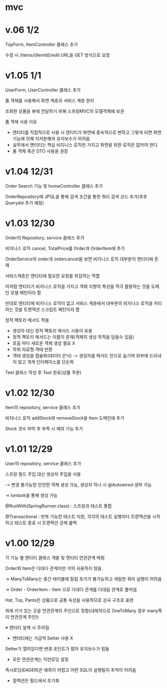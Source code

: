 # mvc

# v.06 1/2

TopForm, ItemController 클래스 추가

수정 시 /items/{itemId}/edit URL을 GET 방식으로 요청


# v1.05 1/1

UserForm, UserController 클래스 추가

폼 객체를 사용해서 화면 계층과 서비스 계층 분리

조회한 상품을 뷰에 전달하기 위해 스프링MVC의 모델객체에 보관

폼 객체 사용 이유

- 엔티티를 직접적으로 사용 시 엔티티가 화면에 종속적으로 변하고 그렇게 되면 화면 기능에 의해 지저분해져 유지보수가 어려움
- 실무에서 엔티티는 핵심 비지니스 로직만 가지고 화면을 위한 로직은 없어야 한다
- 폼 객체 혹은 DTO 사용을 권장

# v1.04 12/31

Order Search 기능 및 homeController 클래스 추가

OrderRepository에 JPQL을 통해 검색 조건을 통한 쿼리 검색 코드 추가(추후 Querydsl 추가 예정)
# v1.03 12/30

Order의 Repository, service 클래스 추가

비지니스 로직 cancel, TotalPrice를 Order과 OrderItem에 추가

OrderService의 order과 ordercancel을 보면 비지니스 로직 대부분이 엔티티에 존재

서비스계층은 엔티티에 필요한 요청을 위임하는 역할

이처럼 엔티티가 비지니스 로직을 가지고 객체 지향의 특성을 적극 활용하는 것을 도메인 모델 페턴이라 함

반대로 엔티티에 비지니스 로직이 없고 서비스 계층에서 대부분의 비지니스 로직을 처리하는 것을 트랜잭션 스크립트 패턴이라 함


정적 팩토리 메서드 적용

- 생성자 대신 정적 팩토리 메서드 사용이 유용
- 정적 팩토리 메서드는 이름이 존재(객체의 생성 목적을 담을수 있음)
- 호출 마다 새로운 객체 생성 필요 X
- 하위 자료형 객테 반환
- 객테 생성을 캡슐화(데이터 은닉) -> 생성자를 메서드 안으로 숨기며 외부에 드러내지 않고 개게 인터페이스를 단순화

Test 클래스 작성 후 Test 완료(상품 주문)


# v1.02 12/30

Item의 repository, service 클래스 추가

비지니스 로직 addStock와 removeStock을 Item 도메인에 추가

Stock 갯수 파악 후 부족 시 예외 기능 추가

# v1.01 12/29

User의 repository, service 클래스 추가 

스프링 필드 주입 대신 생성자 주입을 사용

-> 변경 불가능한 안전한 객체 생성 가능, 생성자 하나 시 @Autowired 생략 가능

-> lombok을 통해 생성 가능

@RunWith(SpringRunner.class) : 스프링과 테스트 통합

@Transactional : 반복 가능한 테스트 지원, 각각의 테스트 실행마다 트랜젝션을 시작하고 테스트 종료 시 트랜젝션 강제 롤백
# v1.00 12/29

각 기능 별 엔티티 클래스 개발 및 엔티티 연관관계 매핑

Order와 Item은 다대다 관계지만 거의 사용하지 않음.

-> ManyToMany는 중간 테이블에 칼럼 추가가 불가능하고 세밀한 쿼리 실행이 어려움

-> Order - OrderItem - Item 으로 다대다 관계를 다대일 관계로 풀어냄

Hat, Top, Pants은 상품으로 공통 속성을 사용하므로 상곡 구조로 표현

외래 키가 있는 곳을 연관관계의 주인으로 정함(대체적으로 OneToMany 경우 many쪽이 연관관계 주인!)

※ 엔티티 설계 시 주의점
- 엔티티에는 가급적 Setter 사용 X

Setter가 열려있다면 변경 포인트가 많아 유지보수가 힘듦

- 모든 연관관계는 지연로딩 설정

즉시로딩(EAGER)은 예측이 어렵고 어떤 SQL이 실행될지 추적이 어려움

- 컬렉션은 필드에서 초기화

